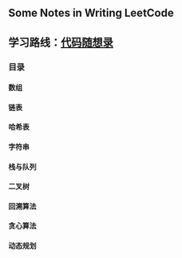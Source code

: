 ## Some Notes in Writing LeetCode

学习路线：[代码随想录](https://www.programmercarl.com/)
-----------------------------------------------------------


### 目录

#### 数组

#### 链表

#### 哈希表

#### 字符串

#### 栈与队列

#### 二叉树

#### 回溯算法

#### 贪心算法

#### 动态规划







